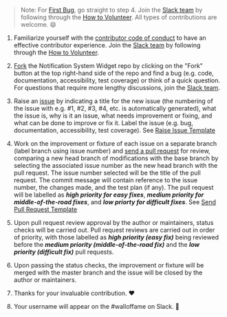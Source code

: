 >Note: For [First Bug](https://github.com/Forte-Consultancy-Services/Notification-System-Widget/issues/2), go straight to step 4. Join the [Slack team](https://notification-system.slack.com/shared_invite/MTg0MTE2NzE0MTE5LTE0OTQ3NzM1NDItM2RiNjRmOTYxMQ) by following through the [How to Volunteer](https://github.com/Forte-Consultancy-Services/Notification-System-Widget/blob/master/How-To-Volunteer.md). All types of contributions are welcome. :smile:

1) Familiarize yourself with the [contributor code of conduct](https://github.com/Forte-Consultancy-Services/Notification-System-Widget/blob/master/CODE-OF-CONDUCT.md) to have an effective contributor experience. Join the [Slack team](https://notification-system.slack.com/shared_invite/MTg0MTE2NzE0MTE5LTE0OTQ3NzM1NDItM2RiNjRmOTYxMQ) by following through the [How to Volunteer](https://github.com/Forte-Consultancy-Services/Notification-System-Widget/blob/master/How-To-Volunteer.md).

2) [Fork](https://drive.google.com/file/d/0B3o-a_7h0VNMMGE1emUxc1lxa1U/view?usp=sharing) the Notification System Widget repo by clicking on the "Fork" button at the top right-hand side of the repo and find a bug (e.g. code, documentation, accessibility, test coverage) or think of a quick question. For questions that require more lengthy discussions, join the [Slack team](https://notification-system.slack.com/shared_invite/MTg0MTE2NzE0MTE5LTE0OTQ3NzM1NDItM2RiNjRmOTYxMQ).

3) Raise an [issue](https://github.com/Forte-Consultancy-Services/Notification-System-Widget/issues/new) by indicating a title for the new issue (the numbering of the issue with e.g. #1, #2, #3, #4, etc. is automatically generated), what the issue is, why is it an issue, what needs improvement or fixing, and what can be done to improve or fix it. Label the issue (e.g. bug, documentation, accessibility, test coverage). See [Raise Issue Template](https://drive.google.com/file/d/0B3o-a_7h0VNMY1BCX3J4ZzZSd00/view?usp=sharing)

4) Work on the improvement or fixture of each issue on a separate branch (label branch using issue number) and [send a pull request](https://github.com/Forte-Consultancy-Services/Notification-System-Widget/pulls) for review, comparing a new head branch of modifications with the base branch by selecting the associated issue number as the new head branch with the pull request. The issue number selected will be the title of the pull request. The commit message will contain reference to the issue number, the changes made, and the test plan (if any). The pull request will be labelled as **_high priority for easy fixes_**, **_medium priority for middle-of-the-road fixes_**, and **_low priorty for difficult fixes_**. See [Send Pull Request Template](https://drive.google.com/file/d/0B3o-a_7h0VNMYlMwZkMzc25xV3c/view?usp=sharing)

5) Upon pull request review approval by the author or maintainers, status checks will be carried out. Pull request reviews are carried out in order of priority, with those labelled as **_high priority (easy fix)_** being reviewed before the **_medium priority (middle-of-the-road fix)_** and the **_low priority (difficult fix)_** pull requests.

6) Upon passing the status checks, the improvement or fixture will be merged with the master branch and the issue will be closed by the author or maintainers.
 
7) Thanks for your invaluable contribution. :heart:

8) Your username will appear on the #walloffame on Slack. :crown:   
